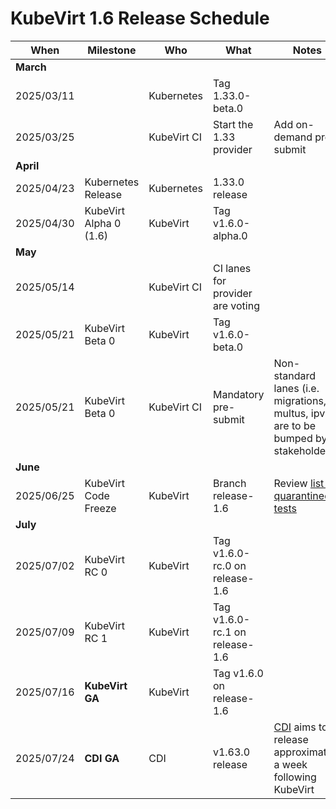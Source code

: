 # KubeVirt 1.6 Release Schedule

| **When**   | **Milestone**          | **Who**     | **What**                         | **Notes**                                                                                                                               |
|------------|------------------------|-------------|----------------------------------|-----------------------------------------------------------------------------------------------------------------------------------------|
| **March**  |                        |             |                                  |                                                                                                                                         |
| 2025/03/11 |                        | Kubernetes  | Tag 1.33.0-beta.0                |                                                                                                                                         |
| 2025/03/25 |                        | KubeVirt CI | Start the 1.33 provider          | Add on-demand pre-submit                                                                                                                |
| **April**  |                        |             |                                  |                                                                                                                                         |
| 2025/04/23 | Kubernetes Release     | Kubernetes  | 1.33.0 release                   |                                                                                                                                         |
| 2025/04/30 | KubeVirt Alpha 0 (1.6) | KubeVirt    | Tag v1.6.0-alpha.0               |                                                                                                                                         |
| **May**    |                        |             |                                  |                                                                                                                                         |
| 2025/05/14 |                        | KubeVirt CI | CI lanes for provider are voting |                                                                                                                                         |
| 2025/05/21 | KubeVirt Beta 0        | KubeVirt    | Tag v1.6.0-beta.0                |                                                                                                                                         |
| 2025/05/21 | KubeVirt Beta 0        | KubeVirt CI | Mandatory pre-submit             | Non-standard lanes (i.e. migrations, multus, ipv6) are to be bumped by stakeholder                                                      |
| **June**   |                        |             |                                  |                                                                                                                                         |
| 2025/06/25 | KubeVirt Code Freeze   | KubeVirt    | Branch release-1.6               | Review [list of quarantined tests](https://storage.googleapis.com/kubevirt-prow/reports/quarantined-tests/kubevirt/kubevirt/index.html) |
| **July**   |                        |             |                                  |                                                                                                                                         |
| 2025/07/02 | KubeVirt RC 0          | KubeVirt    | Tag v1.6.0-rc.0 on release-1.6   |                                                                                                                                         |
| 2025/07/09 | KubeVirt RC 1          | KubeVirt    | Tag v1.6.0-rc.1 on release-1.6   |                                                                                                                                         |
| 2025/07/16 | **KubeVirt GA**        | KubeVirt    | Tag v1.6.0 on release-1.6        |                                                                                                                                         |
| 2025/07/24 | **CDI GA**             | CDI         | v1.63.0 release                  | [CDI](https://github.com/kubevirt/containerized-data-importer) aims to release approximately a week following KubeVirt                  |

